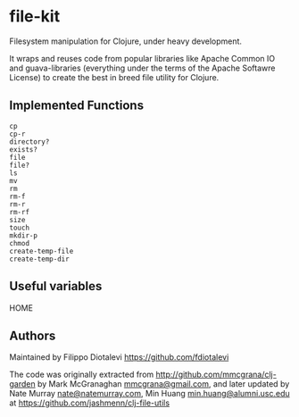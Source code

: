 # file-kit

Filesystem manipulation for Clojure, under heavy development.

It wraps and reuses code from popular libraries like Apache Common IO
and guava-libraries  (everything under the terms of the Apache Softawre License)
to create the best in breed file utility for Clojure.


## Implemented Functions

    cp
    cp-r
    directory?
    exists?
    file
    file?
    ls
    mv
    rm
    rm-f
    rm-r
    rm-rf
    size
    touch
    mkdir-p
    chmod
    create-temp-file
    create-temp-dir

## Useful variables

   HOME 


## Authors

Maintained by Filippo Diotalevi <https://github.com/fdiotalevi>

The code was originally extracted from <http://github.com/mmcgrana/clj-garden> 
by Mark McGranaghan <mmcgrana@gmail.com>, and later updated by Nate Murray 
<nate@natemurray.com>, Min Huang <min.huang@alumni.usc.edu> at <https://github.com/jashmenn/clj-file-utils>

